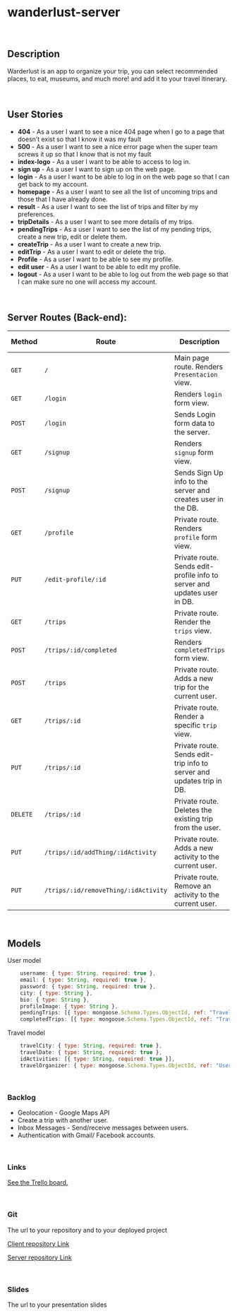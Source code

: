 # wanderlust-server

<br>


## Description

Warderlust is an app to organize your trip, you can select recommended places, to eat, museums, and much more! and add it to your travel itinerary.



<br>

## User Stories

- **404** - As a user I want to see a nice 404 page when I go to a page that doesn’t exist so that I know it was my fault
- **500** - As a user I want to see a nice error page when the super team screws it up so that I know that is not my fault
- **index-logo** - As a user I want to be able to access to log in. 
- **sign up** - As a user I want to sign up on the web page.
- **login** - As a user I want to be able to log in on the web page so that I can get back to my account.
- **homepage** - As a user I want to see all the list of uncoming trips and those that I have already done.
- **result** - As a user I want to see the list of trips and filter by my preferences.
- **tripDetails** - As a user I want to see more details of my trips.
- **pendingTrips** - As a user I want to see the list of my pending trips, create a new trip, edit or delete them.
- **createTrip** - As a user I want to create a new trip.
- **editTrip** - As a user I want to edit or delete the trip.
- **Profile** - As a user I want to be able to see my profile.
- **edit user** - As a user I want to be able to edit my profile.
- **logout** - As a user I want to be able to log out from the web page so that I can make sure no one will access my account.

<br>


## Server Routes (Back-end):



| **Method** | **Route**                          | **Description**                                              | Request  - Body                                          |
| ---------- | ---------------------------------- | ------------------------------------------------------------ | -------------------------------------------------------- |
| `GET`      | `/`                                | Main page route.  Renders `Presentacion` view.               |                                                          |
| `GET`      | `/login`                           | Renders `login` form view.                                   |                                                          |
| `POST`     | `/login`                           | Sends Login form data to the server.                         | { email, password }                                      |
| `GET`      | `/signup`                          | Renders `signup` form view.                                  |                                                          |
| `POST`     | `/signup`                          | Sends Sign Up info to the server and creates user in the DB. | { name, email, password }                                |
| `GET`      | `/profile`                         | Private route. Renders `profile` form view.                  |                                                          |
| `PUT`      | `/edit-profile/:id`                | Private route. Sends edit-profile info to server and updates user in DB. | { bio, city }                                |
| `GET`      | `/trips`                           | Private route. Render the `trips` view.                      |                                                          |
| `POST`     | `/trips/:id/completed`             | Renders `completedTrips` form view.                          |                                                          |
| `POST`     | `/trips`                           | Private route. Adds a new trip for the current user.         |  {travelCity, travelDate}                                |
| `GET`      | `/trips/:id`                       | Private route. Render a specific `trip` view.                |                                                          |
| `PUT`      | `/trips/:id`                       |  Private route. Sends edit-trip info to server and updates trip in DB.|  { travelCity, travelDate }                     |
| `DELETE`   | `/trips/:id`                       | Private route. Deletes the existing trip from the user.      |                                                          |
| `PUT`      | `/trips/:id/addThing/:idActivity`  | Private route. Adds a new activity to the current user.      |                                                          |
| `PUT`      | `/trips/:id/removeThing/:idActivity`| Private route. Remove an activity to the current user.      |                                                          |





<br>

## Models

User model

```javascript
    username: { type: String, required: true },
    email: { type: String, required: true },
    password: { type: String, required: true },
    city: { type: String },
    bio: { type: String },
    profileImage: { type: String },
    pendingTrips: [{ type: mongoose.Schema.Types.ObjectId, ref: "Travels" }],
    completedTrips: [{ type: mongoose.Schema.Types.ObjectId, ref: "Travels" }]

```
Travel model

```javascript
    travelCity: { type: String, required: true },
    travelDate: { type: String, required: true },
    idActivities: [{ type: String, required: true }],
    travelOrganizer: { type: mongoose.Schema.Types.ObjectId, ref: "User" } 
```

    

<br>


### Backlog
- Geolocation - Google Maps API
- Create a trip with another user.
- Inbox Messages - Send/receive messages between users.
- Authentication with Gmail/ Facebook accounts.


<br>

### Links

[See the Trello board.]( https://trello.com/b/aNiG6dZ7/wanderlust )

<br>

### Git

The url to your repository and to your deployed project

[Client repository Link](https://github.com/natiloresilva/wanderlust-client)

[Server repository Link](https://github.com/natiloresilva/wanderlust-server)

<br>

### Slides

The url to your presentation slides
